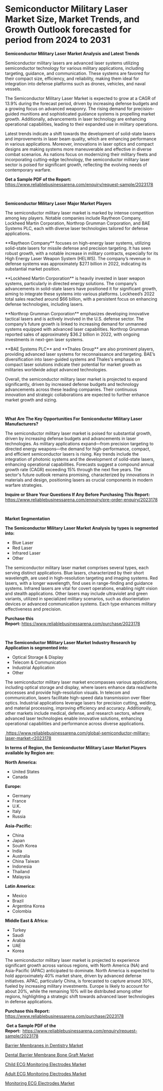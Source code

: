 <p><h1>Semiconductor Military Laser Market Size, Market Trends, and Growth Outlook forecasted for period from 2024 to 2031</h1></p><p><strong>Semiconductor Military Laser Market Analysis and Latest Trends</strong></p>
<p><p>Semiconductor military lasers are advanced laser systems utilizing semiconductor technology for various military applications, including targeting, guidance, and communication. These systems are favored for their compact size, efficiency, and reliability, making them ideal for integration into defense platforms such as drones, vehicles, and naval vessels.</p><p>The Semiconductor Military Laser Market is expected to grow at a CAGR of 13.9% during the forecast period, driven by increasing defense budgets and a growing focus on advanced weaponry. The rising demand for precision-guided munitions and sophisticated guidance systems is propelling market growth. Additionally, advancements in laser technology are enhancing operational capabilities, leading to their expanded use in military operations.</p><p>Latest trends indicate a shift towards the development of solid-state lasers and improvements in laser beam quality, which are enhancing performance in various applications. Moreover, innovations in laser optics and compact designs are making systems more maneuverable and effective in diverse combat scenarios. As nations focus on modernizing their military fleets and incorporating cutting-edge technology, the semiconductor military laser sector is poised for significant growth, reflecting the evolving needs of contemporary warfare.</p></p>
<p><strong>Get a Sample PDF of the Report:&nbsp;</strong> <a href="https://www.reliablebusinessarena.com/enquiry/request-sample/2023178?utm_campaign=1685&utm_medium=2&utm_source=Github&utm_content=ia&utm_term=28102024&utm_id=semiconductor-military-laser">https://www.reliablebusinessarena.com/enquiry/request-sample/2023178</a></p>
<p>&nbsp;</p>
<p><strong>Semiconductor Military Laser Major Market Players</strong></p>
<p><p>The semiconductor military laser market is marked by intense competition among key players. Notable companies include Raytheon Company, Lockheed Martin Corporation, Northrop Grumman Corporation, and BAE Systems PLC, each with diverse laser technologies tailored for defense applications.</p><p>**Raytheon Company** focuses on high-energy laser systems, utilizing solid-state lasers for missile defense and precision targeting. It has seen robust growth, with a notable increase in military contracts, especially for its High Energy Laser Weapon System (HELWS). The company’s revenue in defense systems was approximately $27.1 billion in 2022, indicating its substantial market position.</p><p>**Lockheed Martin Corporation** is heavily invested in laser weapon systems, particularly in directed energy solutions. The company’s advancements in solid-state lasers have positioned it for significant growth, aiming to integrate these systems into various platforms. Lockheed’s 2022 total sales reached around $66 billion, with a persistent focus on enhancing defense technologies, including lasers.</p><p>**Northrop Grumman Corporation** emphasizes developing innovative tactical lasers and is actively involved in the U.S. defense sector. The company’s future growth is linked to increasing demand for unmanned systems equipped with advanced laser capabilities. Northrop Grumman reported sales of approximately $36.2 billion in 2022, with ongoing investments in next-gen laser systems.</p><p>**BAE Systems PLC** and **Thales Group** are also prominent players, providing advanced laser systems for reconnaissance and targeting. BAE’s diversification into laser-guided systems and Thales's emphasis on compact laser solutions indicate their potential for market growth as militaries worldwide adopt advanced technologies.</p><p>Overall, the semiconductor military laser market is projected to expand significantly, driven by increased defense budgets and technology advancements across these leading companies. Their continuous innovation and strategic collaborations are expected to further enhance market growth and sizing.</p></p>
<p>&nbsp;</p>
<p><strong>What Are The Key Opportunities For Semiconductor Military Laser Manufacturers?</strong></p>
<p><p>The semiconductor military laser market is poised for substantial growth, driven by increasing defense budgets and advancements in laser technologies. As military applications expand—from precision targeting to directed energy weapons—the demand for high-performance, compact, and efficient semiconductor lasers is rising. Key trends include the integration of photonic systems and the development of solid-state lasers, enhancing operational capabilities. Forecasts suggest a compound annual growth rate (CAGR) exceeding 15% through the next five years. The sector's future outlook remains promising, characterized by innovations in materials and design, positioning lasers as crucial components in modern warfare strategies.</p></p>
<p><strong>Inquire or Share Your Questions If Any Before Purchasing This Report:</strong> <a href="https://www.reliablebusinessarena.com/enquiry/pre-order-enquiry/2023178?utm_campaign=1685&utm_medium=2&utm_source=Github&utm_content=ia&utm_term=28102024&utm_id=semiconductor-military-laser">https://www.reliablebusinessarena.com/enquiry/pre-order-enquiry/2023178</a></p>
<p>&nbsp;</p>
<p><strong>Market Segmentation</strong></p>
<p><strong>The Semiconductor Military Laser Market Analysis by types is segmented into:</strong></p>
<p><ul><li>Blue Laser</li><li>Red Laser</li><li>Infrared Laser</li><li>Other</li></ul></p>
<p><p>The semiconductor military laser market comprises several types, each serving distinct applications. Blue lasers, characterized by their short wavelength, are used in high-resolution targeting and imaging systems. Red lasers, with a longer wavelength, find uses in range-finding and guidance systems. Infrared lasers are vital for covert operations, enabling night vision and stealth applications. Other lasers may include ultraviolet and green variants, utilized in specialized military scenarios, such as disorientation devices or advanced communication systems. Each type enhances military effectiveness and precision.</p></p>
<p><strong>Purchase this Report:&nbsp;</strong><a href="https://www.reliablebusinessarena.com/purchase/2023178?utm_campaign=1685&utm_medium=2&utm_source=Github&utm_content=ia&utm_term=28102024&utm_id=semiconductor-military-laser">https://www.reliablebusinessarena.com/purchase/2023178</a></p>
<p>&nbsp;</p>
<p><strong>The Semiconductor Military Laser Market Industry Research by Application is segmented into:</strong></p>
<p><ul><li>Optical Storage & Display</li><li>Telecom & Communication</li><li>Industrial Application</li><li>Other</li></ul></p>
<p><p>The semiconductor military laser market encompasses various applications, including optical storage and display, where lasers enhance data read/write processes and provide high-resolution visuals. In telecom and communication, lasers facilitate high-speed data transmission over fiber optics. Industrial applications leverage lasers for precision cutting, welding, and material processing, improving efficiency and accuracy. Additionally, other markets include medical, defense, and research sectors, where advanced laser technologies enable innovative solutions, enhancing operational capabilities and performance across diverse applications.</p></p>
<p><a href="https://www.reliablebusinessarena.com/global-semiconductor-military-laser-market-r2023178?utm_campaign=1685&utm_medium=2&utm_source=Github&utm_content=ia&utm_term=28102024&utm_id=semiconductor-military-laser">&nbsp;https://www.reliablebusinessarena.com/global-semiconductor-military-laser-market-r2023178</a></p>
<p><strong>In terms of Region, the Semiconductor Military Laser Market Players available by Region are:</strong></p>
<p>
    <p> <strong> North America: </strong>
        <ul>
            <li>United States</li>
            <li>Canada</li>
        </ul>
        </p> 
    <p> <strong> Europe: </strong>
        <ul>
            <li>Germany</li>
            <li>France</li>
            <li>U.K.</li>
            <li>Italy</li>
            <li>Russia</li>
        </ul>
        </p> 
    <p> <strong> Asia-Pacific: </strong>
        <ul>
            <li>China</li>
            <li>Japan</li>
            <li>South Korea</li>
            <li>India</li>
            <li>Australia</li>
            <li>China Taiwan</li>
            <li>Indonesia</li>
            <li>Thailand</li>
            <li>Malaysia</li>
        </ul>
        </p> 
    <p> <strong> Latin America: </strong>
        <ul>
            <li>Mexico</li>
            <li>Brazil</li>
            <li>Argentina Korea</li>
            <li>Colombia</li>
        </ul>
        </p> 
    <p> <strong> Middle East & Africa: </strong>
        <ul>
            <li>Turkey</li>
            <li>Saudi</li>
            <li>Arabia</li>
            <li>UAE</li>
            <li>Korea</li>
        </ul>
    </p>
    </p>
<p><p>The semiconductor military laser market is projected to experience significant growth across various regions, with North America (NA) and Asia-Pacific (APAC) anticipated to dominate. North America is expected to hold approximately 40% market share, driven by advanced defense initiatives. APAC, particularly China, is forecasted to capture around 30%, fueled by increasing military investments. Europe is likely to account for about 20%, while the remaining 10% will be distributed among other regions, highlighting a strategic shift towards advanced laser technologies in defense applications.</p></p>
<p><strong>Purchase this Report: </strong><a href="https://www.reliablebusinessarena.com/purchase/2023178?utm_campaign=1685&utm_medium=2&utm_source=Github&utm_content=ia&utm_term=28102024&utm_id=semiconductor-military-laser">https://www.reliablebusinessarena.com/purchase/2023178</a></p>
<p>&nbsp;<strong>Get a Sample PDF of the Report:&nbsp;&nbsp;</strong><a href="https://www.reliablebusinessarena.com/enquiry/request-sample/2023178?utm_campaign=1685&utm_medium=2&utm_source=Github&utm_content=ia&utm_term=28102024&utm_id=semiconductor-military-laser">https://www.reliablebusinessarena.com/enquiry/request-sample/2023178</a></p>
<p><strong></strong></p>
<p><p><a href="https://www.linkedin.com/pulse/barrier-membranes-dentistry-industry-analysis-report-market-nkfxe?utm_campaign=1685&utm_medium=2&utm_source=Github&utm_content=ia&utm_term=28102024&utm_id=semiconductor-military-laser">Barrier Membranes in Dentistry Market</a></p><p><a href="https://www.linkedin.com/pulse/dental-barrier-membrane-bone-graft-market-drivers-challenges-f4o5e?utm_campaign=1685&utm_medium=2&utm_source=Github&utm_content=ia&utm_term=28102024&utm_id=semiconductor-military-laser">Dental Barrier Membrane Bone Graft Market</a></p><p><a href="https://www.linkedin.com/pulse/child-ecg-monitoring-electrodes-market-size-growth-industry-f4uhe?utm_campaign=1685&utm_medium=2&utm_source=Github&utm_content=ia&utm_term=28102024&utm_id=semiconductor-military-laser">Child ECG Monitoring Electrodes Market</a></p><p><a href="https://www.linkedin.com/pulse/adult-ecg-monitoring-electrodes-market-segmentation-geographical-rckae?utm_campaign=1685&utm_medium=2&utm_source=Github&utm_content=ia&utm_term=28102024&utm_id=semiconductor-military-laser">Adult ECG Monitoring Electrodes Market</a></p><p><a href="https://www.linkedin.com/pulse/monitoring-ecg-electrodes-ecosystem-mapping-innovation-value-9bgze?utm_campaign=1685&utm_medium=2&utm_source=Github&utm_content=ia&utm_term=28102024&utm_id=semiconductor-military-laser">Monitoring ECG Electrodes Market</a></p></p>